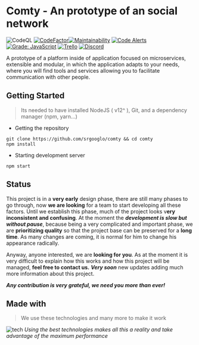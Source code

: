 
# Comty - An prototype of an social network
![CodeQL](https://github.com/srgooglo/comty/workflows/CodeQL/badge.svg?branch=master)
[![CodeFactor](https://www.codefactor.io/repository/github/ragestudio/comty/badge)](https://www.codefactor.io/repository/github/ragestudio/comty)[![Maintainability](https://api.codeclimate.com/v1/badges/f89a278695d0a1301fe5/maintainability)](https://codeclimate.com/github/srgooglo/comty/maintainability)
[![Code Alerts](https://img.shields.io/lgtm/alerts/g/srgooglo/comty.svg?logo=lgtm&logoWidth=18)](https://lgtm.com/projects/g/srgooglo/comty/alerts/)
[![Grade: JavaScript](https://img.shields.io/lgtm/grade/javascript/g/srgooglo/comty.svg?logo=lgtm&logoWidth=18)](https://lgtm.com/projects/g/srgooglo/comty/context:javascript)
[![Trello](https://img.shields.io/badge/Trello-Join%20dashboard-blue)](https://trello.com/invite/b/UbwvlG1I/2bc02725b9b210d2e9e9a82c5040b895/comty-development)
[![Discord](https://img.shields.io/badge/dynamic/json?color=blue&label=Discord&query=name&url=https%3A%2F%2Fdiscord.com%2Fapi%2Fguilds%2F769176303978938389%2Fwidget.json)](https://discord.gg/NmnJexe)

A prototype of a platform inside of application focused on microservices, extensible and modular, in which the application adapts to your needs, where you will find tools and services allowing you to facilitate communication with other people.


## Getting Started
>Its needed to have installed NodeJS ( v12^ ), Git, and a dependency manager (npm, yarn...)

- Getting the repository
```shell
git clone https://github.com/srgooglo/comty && cd comty
npm install
```

- Starting development server
```shell
npm start
```
## Status
This project is in a **very early** design phase, there are still many phases to go through, now **we are looking** for a team to start developing all these factors.
Until we establish this phase, much of the project looks v**ery inconsistent and confusing**.
At the moment the ***development is slow but without pause***, because being a very complicated and important phase, we are **prioritizing quality** so that the project base can be preserved for a **long time**.
As many changes are coming, it is normal for him to change his appearance radically.

Anyway, anyone interested, we are **looking for you**. As at the moment it is very difficult to explain how this works and how this project will be managed, **feel free to contact us.**
***Very soon*** new updates adding much more information about this project.

***Any contribution is very grateful, we need you more than ever!***
## Made with
> We use these technologies and many more to make it work

![tech](https://dl.ragestudio.net/persistent/CbEWXaE3cB35Rm2TFhY4Hnezr2P7qbtGDG86MPWUa6.png)
*Using the best technologies makes all this a reality and take advantage of the maximum performance*
